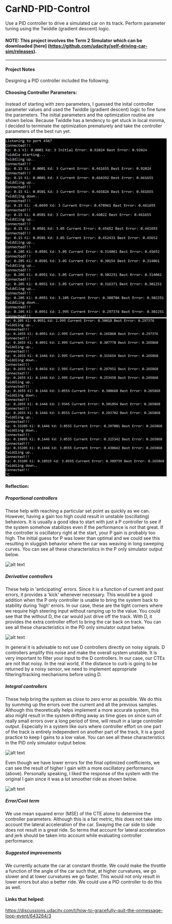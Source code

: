 # CarND-PID-Control
Use a PID controller to drive a simulated car on its track. Perform parameter tuning using the Twiddle (gradient descent) logic.

#### NOTE: This project involves the Term 2 Simulator which can be downloaded [here] (https://github.com/udacity/self-driving-car-sim/releases).

[//]: # (Image References)

[image1]: ./readme_media/optimizer1.png "Optimization Iterations 1"
[image2]: ./readme_media/optimizer2.png "Optimization Iterations 2"
[image3]: ./readme_media/ponly.gif "P only Simulation"
[image4]: ./readme_media/pdonly.gif "PD only Simulation"
[image5]: ./readme_media/result.gif "Final Simulation with optimized parameters"
[image6]: ./readme_media/pidbetter.gif "Final Simulation with manually tuned parameters"

---

#### Project Notes
Designing a PID controller included the following:

#### Choosing Controller Parameters:
Instead of starting with zero parameters, I guessed the inital controller parameter values and used the Twiddle (gradient descent) logic to fine tune the parameters. The initial parameters and the optimization routine are shown below. Because Twiddle has a tendency to get stuck in local minima, I decided to terminate the optimization prematurely and take the controller parameters of the best run yet.

![alt text][image1]
![alt text][image2]

#### Reflection:
##### Proportional controllers 
These help with reaching a particular set point as quickly as we can. However, having a gain too high could result in unstable (oscillating) behaviors. It is usually a good idea to start with just a P controller to see if the system somehow stabilizes even if the performance is not that great. If the controller is oscillatory right at the start, your P gain is probably too high. The initial guess for P was lower than optimal and we could see this resulting in sluggish behavior where the car was weaving in long sweeping curves. You can see all these characteristics in the P only simulator output below.

![alt text][image3]

##### Derivative controllers 
These help in 'anticipating' errors. Since it is a function of current and past errors, it provides a 'kick' whenever necessary. This would be a good addition when the P only controller is unable to bring the system back to stability during 'high' errors. In our case, these are the tight corners where we require high steering input without ramping up to the value. You could see that the without D, the car would just drive off the track. With D, it provides the extra controller effort to bring the car back on track. You can see all these characteristics in the PD only simulator output below.

![alt text][image4]

In general it is advisable to not use D controllers directly on noisy signals. D controllers amplify this noise and make the overall system unstable. It is very important to filter your input to the D controllers. In our case, our CTEs are not that noisy. In the real world, if the distance to curb is going to be returned by a noisy sensor, we need to implement appropriate filtering/tracking mechanisms before using D.

##### Integral controllers 
These help bring the system as close to zero error as possible. We do this by summing up the errors over the current and all the previous samples. Although this theoretically helps implement a more accurate system, this also might result in the system drifting away as time goes on since sum of really small errors over a long period of time, will result in a large controller output. Especially in a system like ours where controller effort on one part of the track is entirely independent on another part of the track, it is a good practice to keep I gains to a low value. You can see all these characteristics in the PID only simulator output below. 

![alt text][image5]

Even though we have lower errors for the final optimized coefficients, we can see the result of higher I gain with a more oscillatory performance (above). Personally speaking, I liked the response of the system with the original I gain since it was a lot smoother ride as shown below. 

![alt text][image6]

##### Error/Cost term 
We use mean squared error (MSE) of the CTE alone to determine the controller parameters. Although this is a fair metric, this does not take into account the lateral acceleration of the car. Swaying the car side to side does not result in a great ride. So terms that account for lateral acceleration and jerk should be taken into account while evaluating controller performance.

##### Suggested improvements
We currently actuate the car at constant throttle. We could make the throttle a function of the angle of the car such that, at higher curvatures, we go slower and at lower curvatures we go faster. This would not only result in lower errors but also a better ride. We could use a PID controller to do this as well.

#### Links that helped:

https://discussions.udacity.com/t/how-to-gracefully-quit-the-onmessage-loop-event/643264/3
